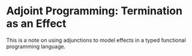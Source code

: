 Adjoint Programming: Termination as an Effect
=============================================

This is a note on using adjunctions to model effects in a typed
functional programming language.  